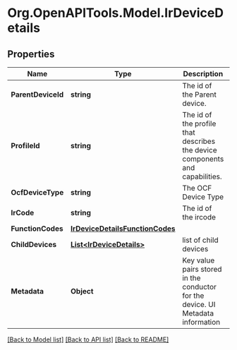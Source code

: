 # Org.OpenAPITools.Model.IrDeviceDetails
## Properties

Name | Type | Description | Notes
------------ | ------------- | ------------- | -------------
**ParentDeviceId** | **string** | The id of the Parent device. | [optional] 
**ProfileId** | **string** | The id of the profile that describes the device components and capabilities. | [optional] 
**OcfDeviceType** | **string** | The OCF Device Type | [optional] 
**IrCode** | **string** | The id of the ircode | [optional] 
**FunctionCodes** | [**IrDeviceDetailsFunctionCodes**](IrDeviceDetailsFunctionCodes.md) |  | [optional] 
**ChildDevices** | [**List&lt;IrDeviceDetails&gt;**](IrDeviceDetails.md) | list of child devices | [optional] 
**Metadata** | **Object** | Key value pairs stored in the conductor for the device. UI Metadata information  | [optional] 

[[Back to Model list]](../README.md#documentation-for-models) [[Back to API list]](../README.md#documentation-for-api-endpoints) [[Back to README]](../README.md)

